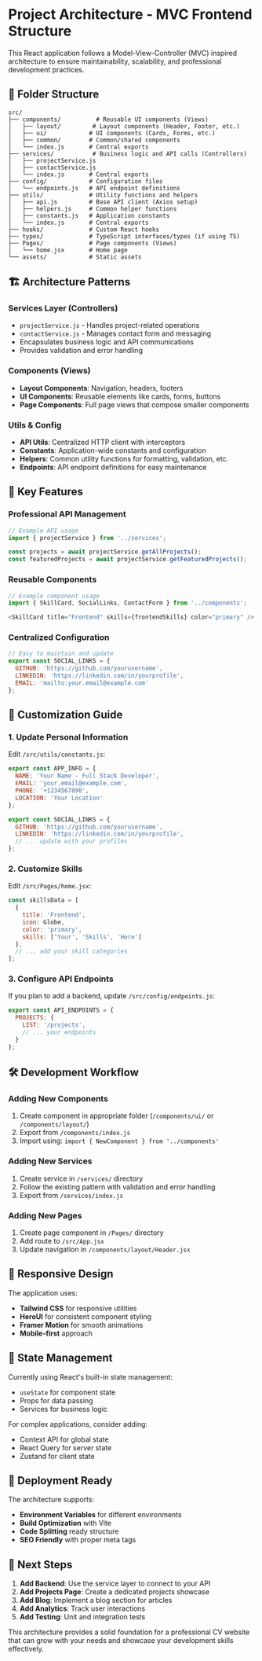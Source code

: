 # Project Architecture - MVC Frontend Structure

This React application follows a Model-View-Controller (MVC) inspired architecture to ensure maintainability, scalability, and professional development practices.

## 📁 Folder Structure

```
src/
├── components/          # Reusable UI components (Views)
│   ├── layout/         # Layout components (Header, Footer, etc.)
│   ├── ui/            # UI components (Cards, Forms, etc.)
│   ├── common/        # Common/shared components
│   └── index.js       # Central exports
├── services/           # Business logic and API calls (Controllers)
│   ├── projectService.js
│   ├── contactService.js
│   └── index.js       # Central exports
├── config/            # Configuration files
│   └── endpoints.js   # API endpoint definitions
├── utils/             # Utility functions and helpers
│   ├── api.js         # Base API client (Axios setup)
│   ├── helpers.js     # Common helper functions
│   ├── constants.js   # Application constants
│   └── index.js       # Central exports
├── hooks/             # Custom React hooks
├── types/             # TypeScript interfaces/types (if using TS)
├── Pages/             # Page components (Views)
│   └── home.jsx       # Home page
└── assets/            # Static assets
```

## 🏗️ Architecture Patterns

### **Services Layer (Controllers)**
- `projectService.js` - Handles project-related operations
- `contactService.js` - Manages contact form and messaging
- Encapsulates business logic and API communications
- Provides validation and error handling

### **Components (Views)**
- **Layout Components**: Navigation, headers, footers
- **UI Components**: Reusable elements like cards, forms, buttons
- **Page Components**: Full page views that compose smaller components

### **Utils & Config**
- **API Utils**: Centralized HTTP client with interceptors
- **Constants**: Application-wide constants and configuration
- **Helpers**: Common utility functions for formatting, validation, etc.
- **Endpoints**: API endpoint definitions for easy maintenance

## 🚀 Key Features

### **Professional API Management**
```javascript
// Example API usage
import { projectService } from '../services';

const projects = await projectService.getAllProjects();
const featuredProjects = await projectService.getFeaturedProjects();
```

### **Reusable Components**
```javascript
// Example component usage
import { SkillCard, SocialLinks, ContactForm } from '../components';

<SkillCard title="Frontend" skills={frontendSkills} color="primary" />
```

### **Centralized Configuration**
```javascript
// Easy to maintain and update
export const SOCIAL_LINKS = {
  GITHUB: 'https://github.com/yourusername',
  LINKEDIN: 'https://linkedin.com/in/yourprofile',
  EMAIL: 'mailto:your.email@example.com'
};
```

## 🔧 Customization Guide

### **1. Update Personal Information**
Edit `/src/utils/constants.js`:
```javascript
export const APP_INFO = {
  NAME: 'Your Name - Full Stack Developer',
  EMAIL: 'your.email@example.com',
  PHONE: '+1234567890',
  LOCATION: 'Your Location'
};

export const SOCIAL_LINKS = {
  GITHUB: 'https://github.com/yourusername',
  LINKEDIN: 'https://linkedin.com/in/yourprofile',
  // ... update with your profiles
};
```

### **2. Customize Skills**
Edit `/src/Pages/home.jsx`:
```javascript
const skillsData = [
  {
    title: 'Frontend',
    icon: Globe,
    color: 'primary',
    skills: ['Your', 'Skills', 'Here']
  },
  // ... add your skill categories
];
```

### **3. Configure API Endpoints**
If you plan to add a backend, update `/src/config/endpoints.js`:
```javascript
export const API_ENDPOINTS = {
  PROJECTS: {
    LIST: '/projects',
    // ... your endpoints
  }
};
```

## 🛠️ Development Workflow

### **Adding New Components**
1. Create component in appropriate folder (`/components/ui/` or `/components/layout/`)
2. Export from `/components/index.js`
3. Import using: `import { NewComponent } from '../components'`

### **Adding New Services**
1. Create service in `/services/` directory
2. Follow the existing pattern with validation and error handling
3. Export from `/services/index.js`

### **Adding New Pages**
1. Create page component in `/Pages/` directory
2. Add route to `/src/App.jsx`
3. Update navigation in `/components/layout/Header.jsx`

## 📱 Responsive Design

The application uses:
- **Tailwind CSS** for responsive utilities
- **HeroUI** for consistent component styling
- **Framer Motion** for smooth animations
- **Mobile-first** approach

## 🔄 State Management

Currently using React's built-in state management:
- `useState` for component state
- Props for data passing
- Services for business logic

For complex applications, consider adding:
- Context API for global state
- React Query for server state
- Zustand for client state

## 🚀 Deployment Ready

The architecture supports:
- **Environment Variables** for different environments
- **Build Optimization** with Vite
- **Code Splitting** ready structure
- **SEO Friendly** with proper meta tags

## 🔧 Next Steps

1. **Add Backend**: Use the service layer to connect to your API
2. **Add Projects Page**: Create a dedicated projects showcase
3. **Add Blog**: Implement a blog section for articles
4. **Add Analytics**: Track user interactions
5. **Add Testing**: Unit and integration tests

This architecture provides a solid foundation for a professional CV website that can grow with your needs and showcase your development skills effectively.
